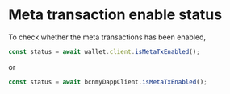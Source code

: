 # Meta transaction enable status

To check whether the meta transactions has been enabled,

```js
const status = await wallet.client.isMetaTxEnabled();
```

or

```js
const status = await bcnmyDappClient.isMetaTxEnabled();
```
